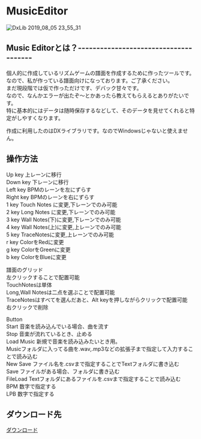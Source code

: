 # MusicEditor
![DxLib 2019_08_05 23_55_31](https://user-images.githubusercontent.com/28126083/62473908-b6daee00-b7dc-11e9-8bcd-14084261d470.png)


## Music Editorとは？--------------------------------------

個人的に作成しているリズムゲームの譜面を作成するために作ったツールです。  
なので、私が作っている譜面向けになっております。ご了承ください。  
まだ現段階では仮で作っただけです、デバック甘々です。  
なので、なんかエラーが出たぞ～とかあったら教えてもらえるとありがたいです。  
特に基本的にはデータは随時保存するなどして、そのデータを見せてくれると特定がしやすくなります。  

作成に利用したのはDXライブラリです。なのでWindowsじゃないと使えません。

## 操作方法
Up key    上レーンに移行  
Down key  下レーンに移行  
Left key  BPMのレーンを左にずらす  
Right key BPMのレーンを右にずらす  
1 key     Touch Notes に変更,下レーンでのみ可能  
2 key     Long Notes に変更,下レーンでのみ可能  
3 key     Wall Notes(下)に変更,下レーンでのみ可能  
4 key     Wall Notes(上)に変更,上レーンでのみ可能  
5 key     TraceNotesに変更,上レーンでのみ可能  
r key     ColorをRedに変更  
g key     ColorをGreenに変更  
b key     ColorをBlueに変更  

譜面のグリッド   
左クリックすることで配置可能  
TouchNotesは単体  
Long,Wall Notesは二点を選ぶことで配置可能  
TraceNotesはすべてを選んだあと、Alt keyを押しながらクリックで配置可能  
右クリックで削除  

Button  
Start 音楽を読み込んでいる場合、曲を流す  
Stop 音楽が流れているとき、止める  
Load Music 新規で音楽を読み込みたいとき用。  
Musicフォルダに入ってる曲を.wav,.mp3などの拡張子まで指定して入力することで読み込む  
New Save ファイル名を.csvまで指定することでTextフォルダに書き込む  
Save ファイルがある場合、フォルダに書き込む  
FileLoad Textフォルダにあるファイルを.csvまで指定することで読み込む  
BPM 数字で指定する  
LPB 数字で指定する  

## ダウンロード先
[ダウンロード](https://www.amazon.co.jp/clouddrive/share/8N4jsZmzANleWi5zMhZIC67xdmSGF1PCLENhRt4J54M)
